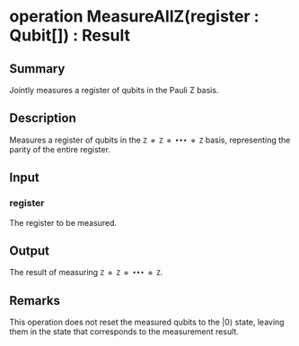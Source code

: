# operation MeasureAllZ(register : Qubit[]) : Result

## Summary
Jointly measures a register of qubits in the Pauli Z basis.

## Description
Measures a register of qubits in the `Z ⊗ Z ⊗ ••• ⊗ Z`
basis, representing the parity of the entire register.

## Input
### register
The register to be measured.

## Output
The result of measuring `Z ⊗ Z ⊗ ••• ⊗ Z`.

## Remarks
This operation does not reset the measured qubits to the |0⟩ state,
leaving them in the state that corresponds to the measurement result.
